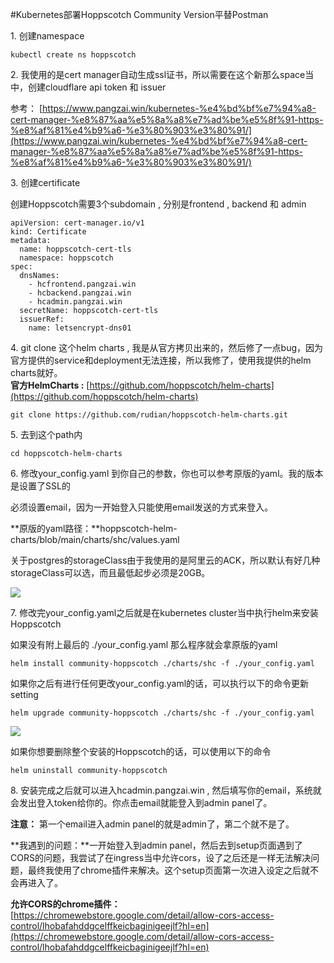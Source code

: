 #Kubernetes部署Hoppscotch Community Version平替Postman

1\. 创建namespace

    kubectl create ns hoppscotch

2\. 我使用的是cert manager自动生成ssl证书，所以需要在这个新那么space当中，创建cloudflare api token 和 issuer

参考： [https://www.pangzai.win/kubernetes-%e4%bd%bf%e7%94%a8-cert-manager-%e8%87%aa%e5%8a%a8%e7%ad%be%e5%8f%91-https-%e8%af%81%e4%b9%a6-%e3%80%903%e3%80%91/](https://www.pangzai.win/kubernetes-%e4%bd%bf%e7%94%a8-cert-manager-%e8%87%aa%e5%8a%a8%e7%ad%be%e5%8f%91-https-%e8%af%81%e4%b9%a6-%e3%80%903%e3%80%91/)

3\. 创建certificate

创建Hoppscotch需要3个subdomain , 分别是frontend , backend 和 admin

    apiVersion: cert-manager.io/v1
    kind: Certificate
    metadata:
      name: hoppscotch-cert-tls
      namespace: hoppscotch
    spec:
      dnsNames:
        - hcfrontend.pangzai.win
        - hcbackend.pangzai.win
        - hcadmin.pangzai.win
      secretName: hoppscotch-cert-tls
      issuerRef:
        name: letsencrypt-dns01

4\. git clone 这个helm charts , 我是从官方拷贝出来的，然后修了一点bug，因为官方提供的service和deployment无法连接，所以我修了，使用我提供的helm charts就好。  
**官方HelmCharts :** [https://github.com/hoppscotch/helm-charts](https://github.com/hoppscotch/helm-charts)

    git clone https://github.com/rudian/hoppscotch-helm-charts.git

5\. 去到这个path内

    cd hoppscotch-helm-charts

6\. 修改your\_config.yaml 到你自己的参数，你也可以参考原版的yaml。我的版本是设置了SSL的

必须设置email，因为一开始登入只能使用email发送的方式来登入。

**原版的yaml路径：**hoppscotch-helm-charts/blob/main/charts/shc/values.yaml

关于postgres的storageClass由于我使用的是阿里云的ACK，所以默认有好几种storageClass可以选，而且最低起步必须是20GB。

![](https://www.pangzai.win/wp-content/uploads/2025/05/image-41.png)


7\. 修改完your\_config.yaml之后就是在kubernetes cluster当中执行helm来安装Hoppscotch

如果没有附上最后的 ./your\_config.yaml 那么程序就会拿原版的yaml

    helm install community-hoppscotch ./charts/shc -f ./your_config.yaml

如果你之后有进行任何更改your\_config.yaml的话，可以执行以下的命令更新setting

    helm upgrade community-hoppscotch ./charts/shc -f ./your_config.yaml

![](https://www.pangzai.win/wp-content/uploads/2025/05/image-42.png)

如果你想要删除整个安装的Hoppscotch的话，可以使用以下的命令

    helm uninstall community-hoppscotch  

8\. 安装完成之后就可以进入hcadmin.pangzai.win , 然后填写你的email，系统就会发出登入token给你的。你点击email就能登入到admin panel了。  
  
**注意：** 第一个email进入admin panel的就是admin了，第二个就不是了。

**我遇到的问题：**一开始登入到admin panel，然后去到setup页面遇到了CORS的问题，我尝试了在ingress当中允许cors，设了之后还是一样无法解决问题，最终我使用了chrome插件来解决。这个setup页面第一次进入设定之后就不会再进入了。

**允许CORS的chrome插件：**[https://chromewebstore.google.com/detail/allow-cors-access-control/lhobafahddgcelffkeicbaginigeejlf?hl=en](https://chromewebstore.google.com/detail/allow-cors-access-control/lhobafahddgcelffkeicbaginigeejlf?hl=en)
